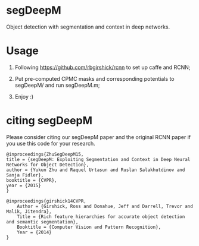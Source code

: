 # segDeepM
Object detection with segmentation and context in deep networks.

# Usage

1. Following https://github.com/rbgirshick/rcnn to set up caffe and RCNN;

2. Put pre-computed CPMC masks and corresponding potentials to segDeepM/ and run segDeepM.m;

3. Enjoy :)

# citing segDeepM

Please consider citing our segDeepM paper and the original RCNN paper if you use this code for your research. 

    @inproceedings{ZhuSegDeepM15,
    title = {segDeepM: Exploiting Segmentation and Context in Deep Neural Networks for Object Detection},
    author = {Yukun Zhu and Raquel Urtasun and Ruslan Salakhutdinov and Sanja Fidler},
    booktitle = {CVPR},
    year = {2015}
    }

    @inproceedings{girshick14CVPR,
        Author = {Girshick, Ross and Donahue, Jeff and Darrell, Trevor and Malik, Jitendra},
        Title = {Rich feature hierarchies for accurate object detection and semantic segmentation},
        Booktitle = {Computer Vision and Pattern Recognition},
        Year = {2014}
    }

